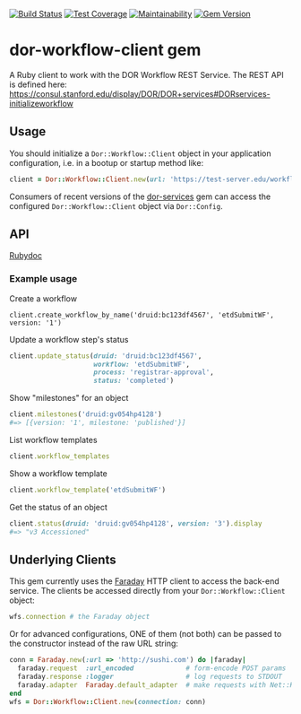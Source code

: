 [![Build Status](https://travis-ci.org/sul-dlss/dor-workflow-client.svg?branch=master)](https://travis-ci.org/sul-dlss/dor-workflow-client)
[![Test Coverage](https://api.codeclimate.com/v1/badges/fba77ff479c468f8510f/test_coverage)](https://codeclimate.com/github/sul-dlss/dor-services-client/test_coverage)
[![Maintainability](https://api.codeclimate.com/v1/badges/fba77ff479c468f8510f/maintainability)](https://codeclimate.com/github/sul-dlss/dor-services-client/maintainability)
[![Gem Version](https://badge.fury.io/rb/dor-workflow-client.svg)](https://badge.fury.io/rb/dor-workflow-client)

# dor-workflow-client gem

A Ruby client to work with the DOR Workflow REST Service. The REST API is defined here:
https://consul.stanford.edu/display/DOR/DOR+services#DORservices-initializeworkflow

## Usage

You should initialize a `Dor::Workflow::Client` object in your application configuration, i.e. in a bootup or startup method like:

```ruby
client = Dor::Workflow::Client.new(url: 'https://test-server.edu/workflow/')
```

Consumers of recent versions of the [dor-services](https://github.com/sul-dlss/dor-services) gem can access the configured `Dor::Workflow::Client` object via `Dor::Config`.

## API
[Rubydoc](https://www.rubydoc.info/github/sul-dlss/dor-workflow-client/master)

### Example usage
Create a workflow
```
client.create_workflow_by_name('druid:bc123df4567', 'etdSubmitWF', version: '1')
```

Update a workflow step's status
```ruby
client.update_status(druid: 'druid:bc123df4567',
                     workflow: 'etdSubmitWF',
                     process: 'registrar-approval',
                     status: 'completed')
```

Show "milestones" for an object
```ruby
client.milestones('druid:gv054hp4128')
#=> [{version: '1', milestone: 'published'}]
```

List workflow templates
```ruby
client.workflow_templates
```

Show a workflow template
```ruby
client.workflow_template('etdSubmitWF')
```

Get the status of an object
```ruby
client.status(druid: 'druid:gv054hp4128', version: '3').display
#=> "v3 Accessioned"
```

## Underlying Clients

This gem currently uses the [Faraday](https://github.com/lostisland/faraday) HTTP client to access the back-end service.  The clients be accessed directly from your `Dor::Workflow::Client` object:

```ruby
wfs.connection # the Faraday object
```

Or for advanced configurations, ONE of them (not both) can be passed to the constructor instead of the raw URL string:

```ruby
conn = Faraday.new(:url => 'http://sushi.com') do |faraday|
  faraday.request  :url_encoded             # form-encode POST params
  faraday.response :logger                  # log requests to STDOUT
  faraday.adapter  Faraday.default_adapter  # make requests with Net::HTTP
end
wfs = Dor::Workflow::Client.new(connection: conn)
```
